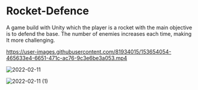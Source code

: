 # Rocket-Defence
A game build with Unity which the player is a rocket with the main objective is to defend the base. The number of enemies increases each time, making It more challenging.

https://user-images.githubusercontent.com/81934015/153654054-465633e4-6651-471c-ac76-9c3e6be3a053.mp4

![2022-02-11](https://user-images.githubusercontent.com/81934015/153653093-e9855294-a129-496d-a307-775cb2b03a20.png)

![2022-02-11 (1)](https://user-images.githubusercontent.com/81934015/153653118-4dac37ab-e48c-4b36-8e4c-7d1434e7a9ca.png)
